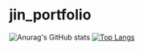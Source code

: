 # jin_portfolio
![Anurag's GitHub stats](https://github-readme-stats.vercel.app/api?username=jin9551&show_icons=true&theme=radical)
[![Top Langs](https://github-readme-stats.vercel.app/api/top-langs/?username=jin9551&langs_count=4)](https://github.com/anuraghazra/github-readme-stats)
